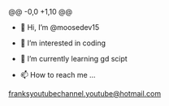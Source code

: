 @@ -0,0 +1,10 @@
 

- 👋 Hi, I’m @moosedev15
 

- 👀 I’m interested in coding
 

- 🌱 I’m currently learning gd scipt
 

- 📫 How to reach me ... 
 

franksyoutubechannel.youtube@hotmail.com
 


 

<!---
 

moosedev15/moosedev15 is a ✨ special ✨ repository because its `README.md` (this file) appears on your GitHub profile.
 

You can click the Preview link to take a look at your changes.
 

--->
